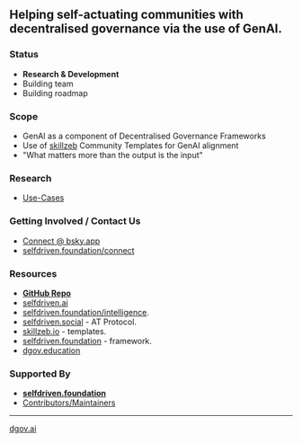 ## Helping self-actuating communities with decentralised governance via the use of GenAI.

### Status
- **Research & Development**
- Building team
- Building roadmap

### Scope
- GenAI as a component of Decentralised Governance Frameworks
- Use of [skillzeb](https://skillseb.io) Community Templates for GenAI alignment
- "What matters more than the output is the input"

### Research
- [Use-Cases](https://github.com/selfdriven-foundation/dgov-ai/tree/main/research/use-cases)

### Getting Involved / Contact Us
- [Connect @ bsky.app](https://bsky.app/profile/markbyers.selfdriven.social)
- [selfdriven.foundation/connect](https://selfdriven.foundation/connect)

### Resources
- [**GitHub Repo**](https://github.com/selfdriven-foundation/dgov-ai)
- [selfdriven.ai](https://selfdriven.ai)
- [selfdriven.foundation/intelligence](https://selfdriven.foundation/intelligence).
- [selfdriven.social](https://selfdriven.social) - AT Protocol.
- [skillzeb.io](https://skillseb.io) - templates.
- [selfdriven.foundation](https://selfdriven.foundation) - framework.
- [dgov.education](https://dgov.education)

### Supported By
- [**selfdriven.foundation**](https://selfdriven.foundation)
- [Contributors/Maintainers](MAINTAINERS.md)

----
[dgov.ai](https://dgov.ai)
